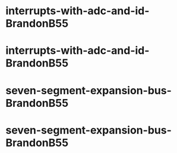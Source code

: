 # interrupts-with-adc-and-id-BrandonB55
# interrupts-with-adc-and-id-BrandonB55
# seven-segment-expansion-bus-BrandonB55
# seven-segment-expansion-bus-BrandonB55
